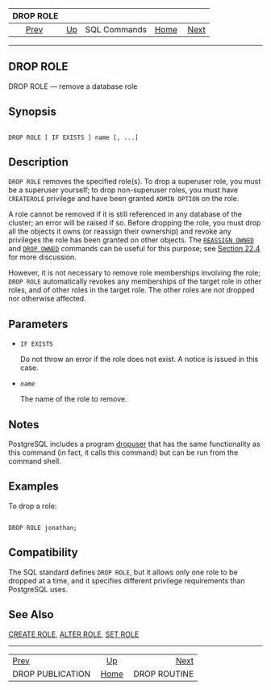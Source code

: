 <!--?xml version="1.0" encoding="UTF-8" standalone="no"?-->

|                       DROP ROLE                      |                                        |              |                                                       |                                              |
| :--------------------------------------------------: | :------------------------------------- | :----------: | ----------------------------------------------------: | -------------------------------------------: |
| [Prev](sql-droppublication.html "DROP PUBLICATION")  | [Up](sql-commands.html "SQL Commands") | SQL Commands | [Home](index.html "PostgreSQL 17devel Documentation") |  [Next](sql-droproutine.html "DROP ROUTINE") |

***



## DROP ROLE

DROP ROLE — remove a database role

## Synopsis

```

DROP ROLE [ IF EXISTS ] name [, ...]
```

## Description

`DROP ROLE` removes the specified role(s). To drop a superuser role, you must be a superuser yourself; to drop non-superuser roles, you must have `CREATEROLE` privilege and have been granted `ADMIN OPTION` on the role.

A role cannot be removed if it is still referenced in any database of the cluster; an error will be raised if so. Before dropping the role, you must drop all the objects it owns (or reassign their ownership) and revoke any privileges the role has been granted on other objects. The [`REASSIGN OWNED`](sql-reassign-owned.html "REASSIGN OWNED") and [`DROP OWNED`](sql-drop-owned.html "DROP OWNED") commands can be useful for this purpose; see [Section 22.4](role-removal.html "22.4. Dropping Roles") for more discussion.

However, it is not necessary to remove role memberships involving the role; `DROP ROLE` automatically revokes any memberships of the target role in other roles, and of other roles in the target role. The other roles are not dropped nor otherwise affected.

## Parameters

*   `IF EXISTS`

    Do not throw an error if the role does not exist. A notice is issued in this case.

*   *`name`*

    The name of the role to remove.

## Notes

PostgreSQL includes a program [dropuser](app-dropuser.html "dropuser") that has the same functionality as this command (in fact, it calls this command) but can be run from the command shell.

## Examples

To drop a role:

```

DROP ROLE jonathan;
```

## Compatibility

The SQL standard defines `DROP ROLE`, but it allows only one role to be dropped at a time, and it specifies different privilege requirements than PostgreSQL uses.

## See Also

[CREATE ROLE](sql-createrole.html "CREATE ROLE"), [ALTER ROLE](sql-alterrole.html "ALTER ROLE"), [SET ROLE](sql-set-role.html "SET ROLE")

***

|                                                      |                                                       |                                              |
| :--------------------------------------------------- | :---------------------------------------------------: | -------------------------------------------: |
| [Prev](sql-droppublication.html "DROP PUBLICATION")  |         [Up](sql-commands.html "SQL Commands")        |  [Next](sql-droproutine.html "DROP ROUTINE") |
| DROP PUBLICATION                                     | [Home](index.html "PostgreSQL 17devel Documentation") |                                 DROP ROUTINE |

